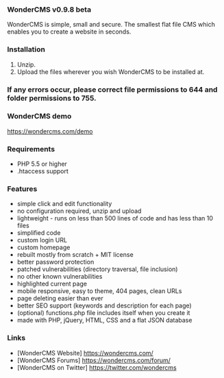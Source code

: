 ### WonderCMS v0.9.8 beta
WonderCMS is simple, small and secure.
The smallest flat file CMS which enables you to create a website in seconds.

### Installation
1.  Unzip.
2.  Upload the files wherever you wish WonderCMS to be installed at.

### If any errors occur, please correct file permissions to 644 and folder permissions to 755.

### WonderCMS demo
https://wondercms.com/demo

### Requirements
 - PHP 5.5 or higher
 - .htaccess support

### Features
 - simple click and edit functionality
 - no configuration required, unzip and upload
 - lightweight - runs on less than 500 lines of code and has less than 10 files
 - simplified code
 - custom login URL
 - custom homepage
 - rebuilt mostly from scratch + MIT license
 - better password protection
 - patched vulnerabilities (directory traversal, file inclusion)
 - no other known vulnerabilities
 - highlighted current page
 - mobile responsive, easy to theme, 404 pages, clean URLs
 - page deleting easier than ever
 - better SEO support (keywords and description for each page)
 - (optional) functions.php file includes itself when you create it
 - made with PHP, jQuery, HTML, CSS and a flat JSON database

### Links
- [WonderCMS Website] https://wondercms.com/
- [WonderCMS Forums] https://wondercms.com/forum/
- [WonderCMS on Twitter] https://twitter.com/wondercms
